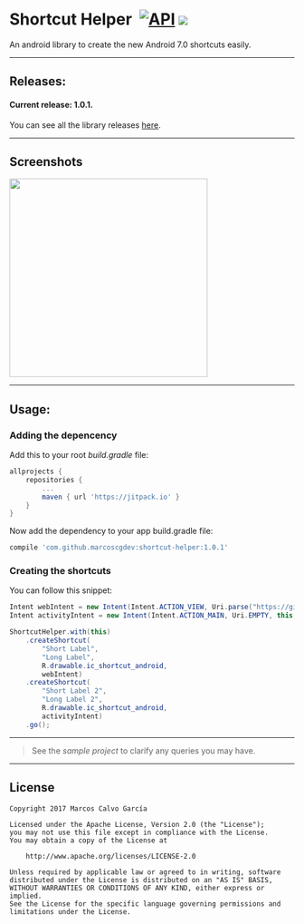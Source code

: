 # Shortcut Helper  [![API](https://img.shields.io/badge/API-9%2B-blue.svg?style=flat)](https://android-arsenal.com/api?level=9)  [![](https://jitpack.io/v/marcoscgdev/shortcut-helper.svg)](https://jitpack.io/#marcoscgdev/shortcut-helper)
An android library to create the new Android 7.0 shortcuts easily.

---

## Releases:

#### Current release: 1.0.1.

You can see all the library releases [here](https://github.com/marcoscgdev/shortcut-helper/releases).

---

## Screenshots

<img src="https://raw.githubusercontent.com/marcoscgdev/shortcut-helper/master/screenshots/IMG_20170502_122417.jpg" width="350">

---

## Usage:

### Adding the depencency

Add this to your root *build.gradle* file:

```groovy
allprojects {
    repositories {
        ...
        maven { url 'https://jitpack.io' }
    }
}
```

Now add the dependency to your app build.gradle file:

```groovy
compile 'com.github.marcoscgdev:shortcut-helper:1.0.1'
```

### Creating the shortcuts

You can follow this snippet:

```java
Intent webIntent = new Intent(Intent.ACTION_VIEW, Uri.parse("https://github.com/marcoscgdev/ShortcutHelper"));
Intent activityIntent = new Intent(Intent.ACTION_MAIN, Uri.EMPTY, this, ShortcutActivity.class).setFlags(Intent.FLAG_ACTIVITY_CLEAR_TASK);

ShortcutHelper.with(this)
    .createShortcut(
        "Short Label",
        "Long Label",
        R.drawable.ic_shortcut_android,
        webIntent)
    .createShortcut(
        "Short Label 2",
        "Long Label 2",
        R.drawable.ic_shortcut_android,
        activityIntent)
    .go();
```

---
>See the *sample project* to clarify any queries you may have.

---

## License

```
Copyright 2017 Marcos Calvo García

Licensed under the Apache License, Version 2.0 (the "License");
you may not use this file except in compliance with the License.
You may obtain a copy of the License at

    http://www.apache.org/licenses/LICENSE-2.0

Unless required by applicable law or agreed to in writing, software
distributed under the License is distributed on an "AS IS" BASIS,
WITHOUT WARRANTIES OR CONDITIONS OF ANY KIND, either express or implied.
See the License for the specific language governing permissions and
limitations under the License.
```
